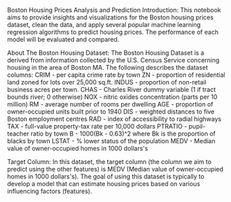 Boston Housing Prices Analysis and Prediction
Introduction:
This notebook aims to provide insights and visualizations for the Boston housing prices dataset, clean the data, and apply several popular machine learning regression algorithms to predict housing prices. The performance of each model will be evaluated and compared.

About The Boston Housing Dataset:
The Boston Housing Dataset is a derived from information collected by the U.S. Census Service concerning housing in the area of Boston MA. The following describes the dataset columns:
CRIM - per capita crime rate by town
ZN - proportion of residential land zoned for lots over 25,000 sq.ft.
INDUS - proportion of non-retail business acres per town.
CHAS - Charles River dummy variable (1 if tract bounds river; 0 otherwise)
NOX - nitric oxides concentration (parts per 10 million)
RM - average number of rooms per dwelling
AGE - proportion of owner-occupied units built prior to 1940
DIS - weighted distances to five Boston employment centres
RAD - index of accessibility to radial highways
TAX - full-value property-tax rate per 10,000 dollars
PTRATIO - pupil-teacher ratio by town
B - 1000(Bk - 0.63)^2 where Bk is the proportion of blacks by town
LSTAT - % lower status of the population
MEDV - Median value of owner-occupied homes in 1000 dollars's

Target Column:
In this dataset, the target column (the column we aim to predict using the other features) is MEDV (Median value of owner-occupied homes in 1000 dollars's). The goal of using this dataset is typically to develop a model that can estimate housing prices based on various influencing factors (features).

